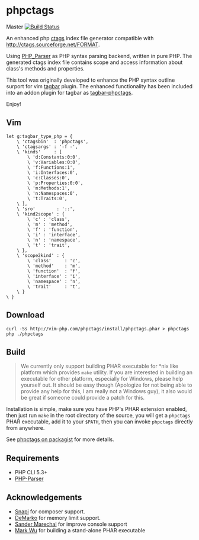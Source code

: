 # phpctags
Master  [![Build Status](https://travis-ci.org/vim-php/phpctags.svg)](https://travis-ci.org/vim-php/phpctags?branch=master)

An enhanced php [ctags](http://ctags.sourceforge.net/) index file generator
compatible with http://ctags.sourceforge.net/FORMAT.

Using [PHP_Parser](https://github.com/nikic/PHP-Parser) as PHP syntax parsing
backend, written in pure PHP. The generated ctags index file contains scope
and access information about class's methods and properties.

This tool was originally developed to enhance the PHP syntax outline surport
for vim [tagbar](http://majutsushi.github.com/tagbar/) plugin. The enhanced
functionality has been included into an addon plugin for tagbar as
[tagbar-phpctags](https://github.com/techlivezheng/tagbar-phpctags).

Enjoy!

## Vim
```
let g:tagbar_type_php = {
	\ 'ctagsbin'  : 'phpctags',
	\ 'ctagsargs' : '-f -',
	\ 'kinds'     : [
		\ 'd:Constants:0:0',
		\ 'v:Variables:0:0',
		\ 'f:Functions:1',
		\ 'i:Interfaces:0',
		\ 'c:Classes:0',
		\ 'p:Properties:0:0',
		\ 'm:Methods:1',
		\ 'n:Namespaces:0',
		\ 't:Traits:0',
	\ ],
	\ 'sro'        : '::',
	\ 'kind2scope' : {
		\ 'c' : 'class',
		\ 'm' : 'method',
		\ 'f' : 'function',
		\ 'i' : 'interface',
		\ 'n' : 'namespace',
		\ 't' : 'trait',
	\ },
	\ 'scope2kind' : {
		\ 'class'     : 'c',
		\ 'method'    : 'm',
		\ 'function'  : 'f',
		\ 'interface' : 'i',
		\ 'namespace' : 'n',
		\ 'trait'     : 't',
	\ }
\ }
```

## Download

```
curl -Ss http://vim-php.com/phpctags/install/phpctags.phar > phpctags
php ./phpctags
```

## Build
> We currently only support building PHAR executable for \*nix like platform
which provides `make` utility. If you are interested in building an executable
for other platform, especially for Windows, please help yourself out. It
should be easy though (Apologize for not being able to provide any help for
this, I am really not a Windows guy), it also would be great if someone could
provide a patch for this.

Installation is simple, make sure you have PHP's PHAR extension enabled, then
just run `make` in the root directory of the source, you will get a `phpctags`
PHAR executable, add it to your `$PATH`, then you can invoke `phpctags`
directly from anywhere.

See [phpctags on packagist](http://packagist.org/packages/techlivezheng/phpctags)
for more details.

## Requirements

* PHP CLI 5.3+
* [PHP-Parser](https://github.com/nikic/PHP-Parser)

## Acknowledgements

* [Snapi](https://github.com/sanpii) for composer support.
* [DeMarko](https://github.com/DeMarko) for memory limit support.
* [Sander Marechal](https://github.com/sandermarechal) for improve console support
* [Mark Wu](https://github.com/markwu) for building a stand-alone PHAR executable
